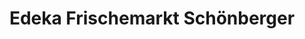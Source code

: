 ---
title: "Edeka Frischemarkt Schönberger"
url: /runding/edeka-frischemarkt-schoenberger/
shop: Lebensmittel
---